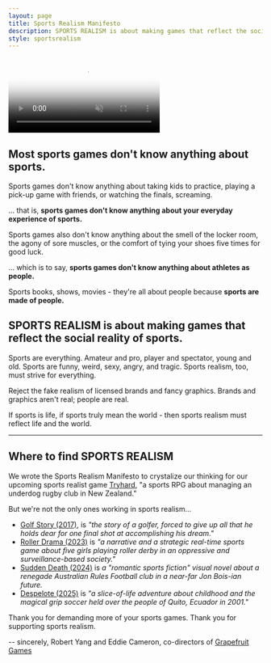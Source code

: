 ```yaml
---
layout: page
title: Sports Realism Manifesto
description: SPORTS REALISM is about making games that reflect the social reality of sports.
style: sportsrealism
---
```


<video id="background-video" autoplay loop muted playsinline disablepictureinpicture poster="sportsrealism_bg.jpg">
  <source src="sportsrealism_bg.mp4" type="video/mp4">
</video>

## Most sports games don't know anything about sports.

Sports games don't know anything about taking kids to practice, playing a pick-up game with friends, or watching the finals, screaming.

... that is, **sports games don't know anything about your everyday experience of sports.**

Sports games also don't know anything about the smell of the locker room, the agony of sore muscles, or the comfort of tying your shoes five times for good luck. 

... which is to say, **sports games don't know anything about athletes as people.**

Sports books, shows, movies - they're all about people because **sports are made of people.**

## SPORTS REALISM is about making games that reflect the social reality of sports.

Sports are everything. Amateur and pro, player and spectator, young and old. Sports are funny, weird, sexy, angry, and tragic. Sports realism, too, must strive for everything.

Reject the fake realism of licensed brands and fancy graphics. Brands and graphics aren't real; people are real.

If sports is life, if sports truly mean the world - then sports realism must reflect life and the world.

***

## Where to find SPORTS REALISM

We wrote the Sports Realism Manifesto to crystalize our thinking for our upcoming sports realist game [Tryhard](https://tryhardgame.com), "a sports RPG about managing an underdog rugby club in New Zealand."

But we're not the only ones working in sports realism...

- [Golf Story (2017)](https://sidebargames.com/golfstory/), is *"the story of a golfer, forced to give up all that he holds dear for one final shot at accomplishing his dream."*
- [Roller Drama (2023)](https://www.open-lab.com/games/rollerdrama/) is *"a narrative and a strategic real-time sports game about five girls playing roller derby in an oppressive and surveillance-based society."*
- [Sudden Death (2024)](https://dominoclub.itch.io/sudden-death) is *a "romantic sports fiction" visual novel about a renegade Australian Rules Football club in a near-far Jon Bois-ian future.*
- [Despelote (2025)](https://despelote.game) is *"a slice-of-life adventure about childhood and the magical grip soccer held over the people of Quito, Ecuador in 2001."*

Thank you for demanding more of your sports games. Thank you for supporting sports realism.

-- sincerely, Robert Yang and Eddie Cameron, co-directors of [Grapefruit Games](https://grapefruitgames.com)
